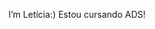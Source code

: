  I’m Letícia:)
Estou cursando ADS!


<!---
Letticiaolv/Letticiaolv is a ✨ special ✨ repository because its `README.md` (this file) appears on your GitHub profile.
You can click the Preview link to take a look at your changes.
--->
